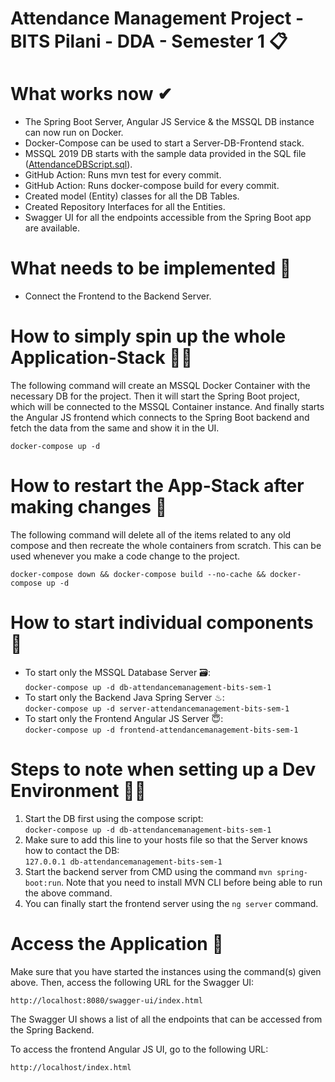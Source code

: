 # Attendance Management Project - BITS Pilani - DDA - Semester 1 📋

# What works now ✔
- The Spring Boot Server, Angular JS Service & the MSSQL DB instance can now run on Docker.  
- Docker-Compose can be used to start a Server-DB-Frontend stack.  
- MSSQL 2019 DB starts with the sample data provided in the SQL file ([AttendanceDBScript.sql](db/AttendanceDBScript.sql)).  
- GitHub Action: Runs mvn test for every commit.  
- GitHub Action: Runs docker-compose build for every commit.  
- Created model (Entity) classes for all the DB Tables.  
- Created Repository Interfaces for all the Entities.  
- Swagger UI for all the endpoints accessible from the Spring Boot app are available.  

# What needs to be implemented 🚧
- Connect the Frontend to the Backend Server.  

# How to simply spin up the whole Application-Stack 🏃‍♂️
The following command will create an MSSQL Docker Container with the necessary DB for the project. Then it will start the Spring Boot project, which will be connected to the MSSQL Container instance. And finally starts the Angular JS frontend which connects to the Spring Boot backend and fetch the data from the same and show it in the UI.  

`docker-compose up -d`

# How to restart the App-Stack after making changes 🔁
The following command will delete all of the items related to any old compose and then recreate the whole containers from scratch. This can be used whenever you make a code change to the project.  

`docker-compose down && docker-compose build --no-cache && docker-compose up -d`

# How to start individual components 👀  
- To start only the MSSQL Database Server 🗃:  
`docker-compose up -d db-attendancemanagement-bits-sem-1`  
- To start only the Backend Java Spring Server ♨:  
`docker-compose up -d server-attendancemanagement-bits-sem-1`  
- To start only the Frontend Angular JS Server 😇:  
`docker-compose up -d frontend-attendancemanagement-bits-sem-1`  

# Steps to note when setting up a Dev Environment 👨‍🔬
1. Start the DB first using the compose script:  
`docker-compose up -d db-attendancemanagement-bits-sem-1`  
2. Make sure to add this line to your hosts file so that the Server knows how to contact the DB:  
`127.0.0.1 db-attendancemanagement-bits-sem-1`  
3. Start the backend server from CMD using the command `mvn spring-boot:run`. Note that you need to install MVN CLI before being able to run the above command.  
4. You can finally start the frontend server using the `ng server` command.  

# Access the Application 🔗
Make sure that you have started the instances using the command(s) given above. Then, access the following URL for the Swagger UI:

`http://localhost:8080/swagger-ui/index.html`  

The Swagger UI shows a list of all the endpoints that can be accessed from the Spring Backend.  

To access the frontend Angular JS UI, go to the following URL:  

`http://localhost/index.html`